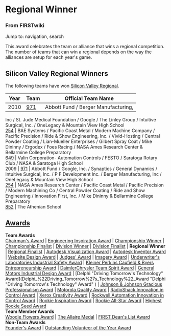 # Regional Winner

### From FIRSTwiki

Jump to: navigation, search

This award celebrates the team or alliance that wins a regional competition.
The number of teams that can win a regional depends on the way the alliances
are setup for each year's game.


## Silicon Valley Regional Winners

The following teams have won [Silicon Valley
Regional](Silicon_Valley_Regional "Silicon Valley Regional" ).

Year |  Team |  Official Team Name  
---|---|---  
2010 |  [971](971 "971" ) |  Abbott Fund / Berger Manufacturing,
Inc / St. Jude Medical Foundation / Google / The Linley Group / Intuitive
Surgical, Inc. / OneLegacy &amp; Mountain View High School  
[254](254 "254" ) |  BAE Systems / Pacific Coast Metal / Modern
Machine Company / Pacific Precision / Ride &amp; Show Engineering, Inc. /
Vivid-Hosting / Central Powder Coating / Lian-Mueller Enterprises / Gilbert
Spray Coat / Mike Dininny / Ergodex / Foes Racing / NASA Ames Research Center
&amp; Bellarmine College Preparatory  
[649](649 "649" ) |  Valin Corporation- Automation Controls / FESTO
/ Saratoga Rotary Club / NASA &amp; Saratoga High School  
2009 |  [971](971 "971" ) |  Abbott Fund / Google, Inc. / Synaptics
/ General Dynamics / Intuitive Surgical, Inc. / P F Development Inc. / Berger
Manufacturing, Inc / OneLegacy &amp; Mountain View High School  
[254](254 "254" ) |  NASA Ames Research Center / Pacific Coast
Metal / Pacific Precision / Modern Machining Co / Central Powder Coating /
Ride and Show Engineering / Innovation First, Inc. / Mike Dininny &amp;
Bellarmine College Preparatory  
[852](852 "852" ) |  The Athenian School  
  
[Awards](Awards "Awards" )  
---  
**Team Awards**   
[Chairman's Award](Chairman%27s_Award "Chairman's Award" ) |
[Engineering Inspiration Award](Engineering_Inspiration_Award
"Engineering Inspiration Award" ) | [Championship
Winner](Championship_Winner "Championship Winner" ) | [Championship
Finalist](Championship_Finalist "Championship Finalist" ) |
[Division Winner](Division_Winner "Division Winner" ) | [Division
Finalist](Division_Finalist "Division Finalist" ) | **Regional
Winner** | [Regional Finalist](Regional_Finalist "Regional
Finalist" ) | [Autodesk Visualization
Award](Autodesk_Visualization_Award "Autodesk Visualization Award"
) | [Autodesk Inventor Award](Autodesk_Inventor_Award "Autodesk
Inventor Award" ) | [Website Design Award](Website_Design_Award
"Website Design Award" ) | [Judges' Award](Judges%27_Award "Judges'
Award" ) | [Imagery Award](Imagery_Award "Imagery Award" ) |
[Underwriter's Laboratories Industrial Safety
Award](Underwriter%27s_Laboratories_Industrial_Safety_Award
"Underwriter's Laboratories Industrial Safety Award" ) | [Kleiner Perkins
Caufield &amp; Byers Entrepreneurship
Award](Kleiner_Perkins_Caufield_%26_Byers_Entrepreneurship_Award
"Kleiner Perkins Caufield & Byers Entrepreneurship Award" ) | [DaimlerChrysler
Team Spirit Award](DaimlerChrysler_Team_Spirit_Award
"DaimlerChrysler Team Spirit Award" ) | [General Motors Industrial Design
Award](General_Motors_Industrial_Design_Award "General Motors
Industrial Design Award" ) | [Delphi "Driving Tomorrow's Technology"
Award](Delphi_%22Driving_Tomorrow%27s_Technology%22_Award "Delphi
"Driving Tomorrow's Technology" Award" ) | [Johnson &amp; Johnson Gracious
Professionalism
Award](Johnson_%26_Johnson_Gracious_Professionalism_Award "Johnson
& Johnson Gracious Professionalism Award" ) | [Motorola Quality
Award](Motorola_Quality_Award "Motorola Quality Award" ) |
[RadioShack Innovation in Control
Award](RadioShack_Innovation_in_Control_Award "RadioShack
Innovation in Control Award" ) | [Xerox Creativity
Award](Xerox_Creativity_Award "Xerox Creativity Award" ) |
[Rockwell Automation Innovation in Control
Award](Rockwell_Automation_Innovation_in_Control_Award "Rockwell
Automation Innovation in Control Award" ) | [Rookie Inspiration
Award](Rookie_Inspiration_Award "Rookie Inspiration Award" ) |
[Rookie All-Star Award](Rookie_All-Star_Award "Rookie All-Star
Award" ) | [Highest Rookie Seed Award](Highest_Rookie_Seed_Award
"Highest Rookie Seed Award" )  
**Team Member Awards**   
[Woodie Flowers Award](Woodie_Flowers_Award "Woodie Flowers Award"
) | [The Allaire Medal](The_Allaire_Medal "The Allaire Medal" ) |
[FIRST Dean's List Award](FIRST_Dean%27s_List_Award "FIRST Dean's
List Award" )  
**Non-Team Awards**   
[Founder's Award](Founder%27s_Award "Founder's Award" ) |
[Outstanding Volunteer of the Year
Award](Outstanding_Volunteer_of_the_Year_Award "Outstanding
Volunteer of the Year Award" )  
  
